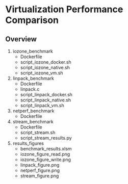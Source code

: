 # Virtualization Performance Comparison

## Overview
1) iozone_benchmark
    - Dockerfile
    - script_iozone_docker.sh
    - script_iozone_native.sh
    - script_iozone_vm.sh
2) linpack_benchmark
    - Dockerfile
    - linpack.c
    - script_linpack_docker.sh
    - script_linpack_native.sh
    - script_linpack_vm.sh
3) netperf_benchmark
    - Dockerfile
4) stream_benchmark
    - Dockerfile
    - script_stream.sh
    - script_stream_results.py 
5) results_figures
    - benchmark_results.xlsm
    - iozone_figure_read.png
    - iozone_figure_write.png
    - linpack_figure.png
    - netperf_figure.png
    - stream_figure.png
